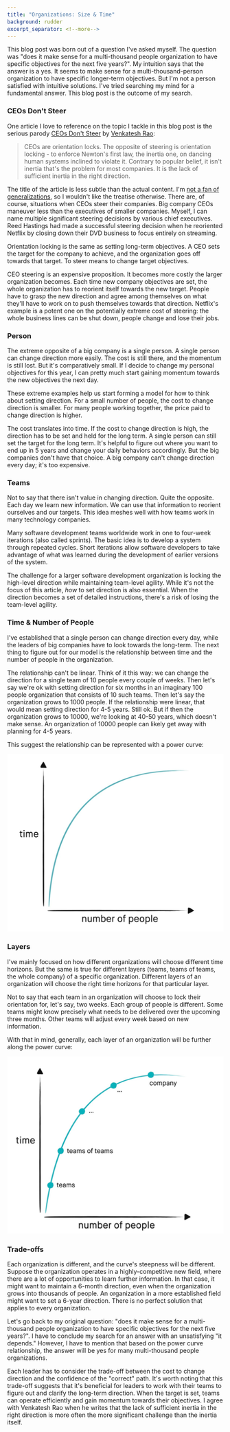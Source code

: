 ```yaml
---
title: "Organizations: Size & Time"
background: rudder
excerpt_separator: <!--more-->
---
```


This blog post was born out of a question I've asked myself. The question was "does it make sense for a multi-thousand people organization to have specific objectives for the next five years?". My intuition says that the answer is a yes. It seems to make sense for a multi-thousand-person organization to have specific longer-term objectives. But I'm not a person satisfied with intuitive solutions. I've tried searching my mind for a fundamental answer. This blog post is the outcome of my search.

<!--more-->

### CEOs Don't Steer

One article I love to reference on the topic I tackle in this blog post is the serious parody [CEOs Don't Steer](//ribbonfarm.com/2017/11/09/ceos-dont-steer/) by [Venkatesh Rao](https://twitter.com/vgr):

> CEOs are orientation locks. The opposite of steering is orientation locking - to enforce Newton's first law, the inertia one, on dancing human systems inclined to violate it. Contrary to popular belief, it isn't inertia that's the problem for most companies. It is the lack of sufficient inertia in the right direction.

The title of the article is less subtle than the actual content. I'm [not a fan of generalizations](/a-user-guide-to-me), so I wouldn't like the treatise otherwise. There are, of course, situations when CEOs steer their companies. Big company CEOs maneuver less than the executives of smaller companies. Myself, I can name multiple significant steering decisions by various chief executives. Reed Hastings had made a successful steering decision when he reoriented Netflix by closing down their DVD business to focus entirely on streaming.

Orientation locking is the same as setting long-term objectives. A CEO sets the target for the company to achieve, and the organization goes off towards that target. To steer means to change target objectives.

CEO steering is an expensive proposition. It becomes more costly the larger organization becomes. Each time new company objectives are set, the whole organization has to reorient itself towards the new target. People have to grasp the new direction and agree among themselves on what they'll have to work on to push themselves towards that direction. Netflix's example is a potent one on the potentially extreme cost of steering: the whole business lines can be shut down, people change and lose their jobs.

### Person

The extreme opposite of a big company is a single person. A single person can change direction more easily. The cost is still there, and the momentum is still lost. But it's comparatively small. If I decide to change my personal objectives for this year, I can pretty much start gaining momentum towards the new objectives the next day.

These extreme examples help us start forming a model for how to think about setting direction. For a small number of people, the cost to change direction is smaller. For many people working together, the price paid to change direction is higher.

The cost translates into time. If the cost to change direction is high, the direction has to be set and held for the long term. A single person can still set the target for the long term. It's helpful to figure out where you want to end up in 5 years and change your daily behaviors accordingly. But the big companies don't have that choice. A big company can't change direction every day; it's too expensive.

### Teams

Not to say that there isn't value in changing direction. Quite the opposite. Each day we learn new information. We can use that information to reorient ourselves and our targets. This idea meshes well with how teams work in many technology companies.

Many software development teams worldwide work in one to four-week iterations (also called sprints). The basic idea is to develop a system through repeated cycles. Short iterations allow software developers to take advantage of what was learned during the development of earlier versions of the system.

The challenge for a larger software development organization is locking the high-level direction while maintaining team-level agility. While it's not the focus of this article, _how_ to set direction is also essential. When the direction becomes a set of detailed instructions, there's a risk of losing the team-level agility.

### Time & Number of People

I've established that a single person can change direction every day, while the leaders of big companies have to look towards the long-term. The next thing to figure out for our model is the relationship between time and the number of people in the organization.

The relationship can't be linear. Think of it this way: we can change the direction for a single team of 10 people every couple of weeks. Then let's say we're ok with setting direction for six months in an imaginary 100 people organization that consists of 10 such teams. Then let's say the organization grows to 1000 people. If the relationship were linear, that would mean setting direction for 4-5 years. Still ok. But if then the organization grows to 10000, we're looking at 40-50 years, which doesn't make sense. An organization of 10000 people can likely get away with planning for 4-5 years.

This suggest the relationship can be represented with a power curve:

<div>
  <a href="/assets/images/time-people.jpg">
    <img src="/assets/images/time-people.jpg" alt="The power curve relationship between time and the number of people">
  </a>
</div>

### Layers

I've mainly focused on how different organizations will choose different time horizons. But the same is true for different layers (teams, teams of teams, the whole company) of a specific organization. Different layers of an organization will choose the right time horizons for that particular layer.

Not to say that each team in an organization will choose to lock their orientation for, let's say, two weeks. Each group of people is different. Some teams might know precisely what needs to be delivered over the upcoming three months. Other teams will adjust every week based on new information.

With that in mind, generally, each layer of an organization will be further along the power curve:

<div>
  <a href="/assets/images/time-people-org.jpg">
    <img src="/assets/images/time-people-org.jpg" alt="The power curve relationship between time and the number of people in an organization">
  </a>
</div>

### Trade-offs

Each organization is different, and the curve's steepness will be different. Suppose the organization operates in a highly-competitive new field, where there are a lot of opportunities to learn further information. In that case, it might want to maintain a 6-month direction, even when the organization grows into thousands of people. An organization in a more established field might want to set a 6-year direction. There is no perfect solution that applies to every organization.

Let's go back to my original question: "does it make sense for a multi-thousand people organization to have specific objectives for the next five years?". I have to conclude my search for an answer with an unsatisfying "it depends." However, I have to mention that based on the power curve relationship, the answer will be yes for many multi-thousand people organizations.

Each leader has to consider the trade-off between the cost to change direction and the confidence of the "correct" path. It's worth noting that this trade-off suggests that it's beneficial for leaders to work with their teams to figure out and clarify the long-term direction. When the target is set, teams can operate efficiently and gain momentum towards their objectives. I agree with Venkatesh Rao when he writes that the lack of sufficient inertia in the right direction is more often the more significant challenge than the inertia itself.
